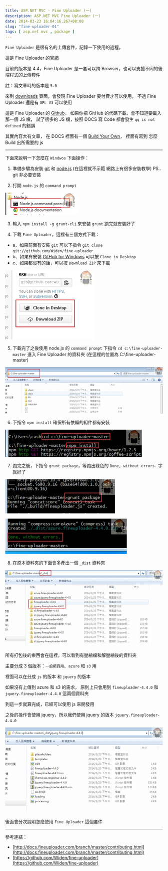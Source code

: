 ```yaml
---
title: ASP.NET MVC - Fine Uploader (一)
description: ASP.NET MVC Fine Uploader (一)
date: 2014-03-23 16:04:16.267+08:00
slug: "fine-uploader-01"
tags: [ asp.net mvc , package ]
---
```


`Fine Uploader` 是很有名的上傳套件，記錄一下使用的過程。

這是 Fine Uploader 的[官網](http://fineuploader.com/)

目前的版本是 4.4，Fine Uploader 是一套可以跨 Browser，也可以支援不同的後端程式的上傳套件

註：寫文章時的版本是 `5.0`

來到 [downloads](http://fineuploader.com/downloads.html) 頁面，會發現 Fine Uploader 要付費才可以使用，
不過 Fine Uploader 還是有 `GPL V3` 可以使用

這是 Fine Uploader 的 [Github](https://github.com/Widen/fine-uploader)，
如果你把 GitHub 的代碼下載，會不知道要載入那一個 JS 檔，
試了很多的 JS 檔，按照 DOCS 寫 Code 都會發生 `qq is not defined` 的錯誤

其實內容大有文章，
在 DOCS 裡面有一個 [Build Your Own](http://docs.fineuploader.com/branch/master/contributing.html)，
裡面有寫到 怎麼 Build 出所需要的 js

---

下面來說明一下怎麼在 `Windwos` 下面操作：

1. 準備步驟為安裝 [git](http://git-scm.com/downloads) 和 [node.js](http://nodejs.org/)  (在這裡就不示範 網路上有很多安裝教學)
 PS.. git 非必要安裝

2. 打開 `node.js` 的 `command prompt`

![](./01.webp)

3. 輸入 `npm install -g grunt-cli` 來安裝 `grunt` 跑完就安裝好了

4. 下載 `Fine Uploader`，這裡有三個方式下載：
   
- a、如果前面有安裝 `git` 可以下指令 `git clone git://github.com/Widen/fine-uploader`
- b、如果有安裝 [GitHub for Windows](http://windows.github.com/) 可以按 `Clone in Desktop`
- c、如果都沒有的話，可以按 `Download ZIP` 來下載

![](./02.webp)

5. 下載完了之後使用 node.js 的 `command prompt` 下指令 `cd c:\fine-uploader-master` 進入 Fine Uploader 的資料夾 (在這裡的位置為 C:\fine-uploader-master)

![](./03.webp)

6. 下指令 `npm install` 確保所有依賴的組件都有安裝

![](./04.webp)

7. 跑完之後，下指令 `grunt package`，等跑出綠色的 `Done, without errors.` 字就好了

![](./05.webp)

![](./06.webp)

8. 在原本資料夾的下面會多產出一個 `_dist` 資料夾

![](./07.webp)

所有打包後的東西會在這裡，可以看到有壓縮檔和解壓縮後的資料夾

主要分成 3 個版本：`一般網頁用`、`azure` 和 `s3` 用

裡面可以在分成 `js` 的版本 和 `jquery` 的版本

如果沒有上傳到 azure 和 s3 的需求，
原則上只會用到 `fineuploader-4.4.0` 和 `jquery.fineuploader-4.4.0` 這兩個資料夾

到這一步就算完成，已經可以使用 js 來開發用

之後的操作會使用 jquery，所以我們使用 jquery 的版本 `jquery.fineuploader-4.4.0`

![](./08.webp)

後面會分次說明怎麼使用 `Fine Uploader` 這個套件

---

參考連結：

- [http://docs.fineuploader.com/branch/master/contributing.html](http://docs.fineuploader.com/branch/master/contributing.html)
- [https://github.com/Widen/fine-uploader](https://github.com/Widen/fine-uploader)